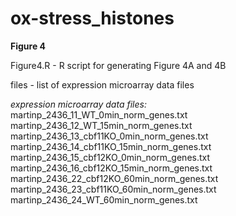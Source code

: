 # ox-stress_histones


**Figure 4**

Figure4.R - R script for generating Figure 4A and 4B

files - list of expression microarray data files

_expression microarray data files:_ <br>
martinp_2436_11_WT_0min_norm_genes.txt <br>
martinp_2436_12_WT_15min_norm_genes.txt <br>
martinp_2436_13_cbf11KO_0min_norm_genes.txt <br>
martinp_2436_14_cbf11KO_15min_norm_genes.txt <br>
martinp_2436_15_cbf12KO_0min_norm_genes.txt <br>
martinp_2436_16_cbf12KO_15min_norm_genes.txt <br>
martinp_2436_22_cbf12KO_60min_norm_genes.txt <br>
martinp_2436_23_cbf11KO_60min_norm_genes.txt <br>
martinp_2436_24_WT_60min_norm_genes.txt

